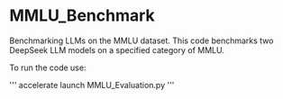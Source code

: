 # MMLU_Benchmark

Benchmarking LLMs on the MMLU dataset. This code benchmarks two DeepSeek LLM models on a specified category of MMLU. 

To run the code use: 

'''
accelerate launch MMLU_Evaluation.py
'''
